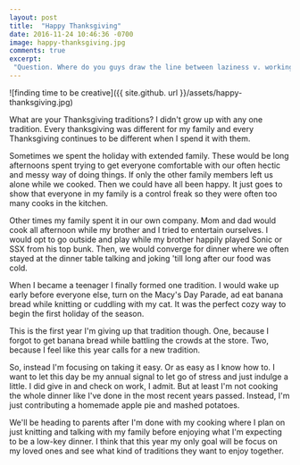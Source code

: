 ```yaml
---
layout: post
title:  "Happy Thanksgiving"
date: 2016-11-24 10:46:36 -0700
image: happy-thanksgiving.jpg
comments: true
excerpt:
 "Question. Where do you guys draw the line between laziness v. working. I find that I'm either working or doing chores and if I'm not doing that, I'm sitting on my butt watching T.V. or browsing through Instagram."
---
```


![finding time to be creative]({{ site.github. url }}/assets/happy-thanksgiving.jpg)

What are your Thanksgiving traditions? I didn't grow up with any one tradition. Every thanksgiving was different for my family and every Thanksgiving continues to be different when I spend it with them.

Sometimes we spent the holiday with extended family. These would be long afternoons spent trying to get everyone comfortable with our often hectic and messy way of doing things. If only the other family members left us alone while we cooked. Then we could have all been happy. It just goes to show that everyone in my family is a control freak so they were often too many cooks in the kitchen.

Other times my family spent it in our own company. Mom and dad would cook all afternoon while my brother and I tried to entertain ourselves. I would opt to go outside and play while my brother happily played Sonic or SSX from his top bunk. Then, we would converge for dinner where we often stayed at the dinner table talking and joking 'till long after our food was cold.

When I became a teenager I finally formed one tradition. I would wake up early before everyone else, turn on the Macy's Day Parade, ad eat banana bread while knitting or cuddling with my cat. It was the perfect cozy way to begin the first holiday of the season.

This is the first year I'm giving up that tradition though. One, because I forgot to get banana bread while battling the crowds at the store. Two, because I feel like this year calls for a new tradition.

So, instead I'm focusing on taking it easy. Or as easy as I know how to. I want to let this day be my annual signal to let go of stress and just indulge a little. I did give in and check on work, I admit. But at least I'm not cooking the whole dinner like I've done in the most recent years passed. Instead, I'm just contributing a homemade apple pie and mashed potatoes.

We'll be heading to parents after I'm done with my cooking where I plan on just knitting and talking with my family before enjoying what I'm expecting to be a low-key dinner. I think that this year my only goal will be focus on my loved ones and see what kind of traditions they want to enjoy together.
